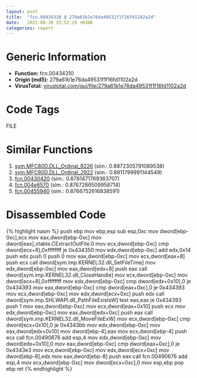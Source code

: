 ```yaml
---
layout: post
title:  "fcn.00434310 @ 279a61b1e76da49531f1f16fd1102a2d"
date:   2021-08-30 15:52:19 +0300
categories: report
---
```


# Generic Information
- **Function:** fcn.00434310
- **Origin (md5):** 279a61b1e76da49531f1f16fd1102a2d
- **VirusTotal:** [virustotal.com/gui/file/279a61b1e76da49531f1f16fd1102a2d][virustotal_ref]

# Code Tags
<span class="tag" id="FILE">FILE</span>


# Similar Functions

1. [sym.MFC80D.DLL\_Ordinal\_9226][similar_1_ref] (sim.: 0.8872305791089538)
2. [sym.MFC80D.DLL\_Ordinal\_2922][similar_2_ref] (sim.: 0.8811799991144549)
3. [fcn.00430420][similar_3_ref] (sim.: 0.8781471769363707)
4. [fcn.004e6570][similar_4_ref] (sim.: 0.8767286509958714)
5. [fcn.00455940][similar_5_ref] (sim.: 0.8766752616838591)


# Disassembled Code

{% highlight nasm %}
push ebp
mov ebp,esp
sub esp,0xc
mov dword[ebp-0xc],ecx
mov eax,dword[ebp-0xc]
mov dword[eax],vtable.CExtractOutFile.0
mov ecx,dword[ebp-0xc]
cmp dword[ecx+8],0xffffffff
je 0x434350
mov edx,dword[ebp-0xc]
add edx,0x14
push edx
push 0
push 0
mov eax,dword[ebp-0xc]
mov ecx,dword[eax+8]
push ecx
call dword[sym.imp.KERNEL32.dll_SetFileTime]
mov edx,dword[ebp-0xc]
mov eax,dword[edx+8]
push eax
call dword[sym.imp.KERNEL32.dll_CloseHandle]
mov ecx,dword[ebp-0xc]
mov dword[ecx+8],0xffffffff
mov edx,dword[ebp-0xc]
cmp dword[edx+0x10],0
je 0x434393
mov eax,dword[ebp-0xc]
cmp dword[eax+0xc],0
je 0x434393
mov ecx,dword[ebp-0xc]
mov edx,dword[ecx+0xc]
push edx
call dword[sym.imp.SHLWAPI.dll_PathFileExistsW]
test eax,eax
je 0x434393
push 1
mov eax,dword[ebp-0xc]
mov ecx,dword[eax+0x10]
push ecx
mov edx,dword[ebp-0xc]
mov eax,dword[edx+0xc]
push eax
call dword[sym.imp.KERNEL32.dll_MoveFileExW]
mov ecx,dword[ebp-0xc]
cmp dword[ecx+0x10],0
je 0x4343bb
mov edx,dword[ebp-0xc]
mov eax,dword[edx+0x10]
mov dword[ebp-4],eax
mov ecx,dword[ebp-4]
push ecx
call fcn.00490676
add esp,4
mov edx,dword[ebp-0xc]
mov dword[edx+0x10],0
mov eax,dword[ebp-0xc]
cmp dword[eax+0xc],0
je 0x4343e3
mov ecx,dword[ebp-0xc]
mov edx,dword[ecx+0xc]
mov dword[ebp-8],edx
mov eax,dword[ebp-8]
push eax
call fcn.00490676
add esp,4
mov ecx,dword[ebp-0xc]
mov dword[ecx+0xc],0
mov esp,ebp
pop ebp
ret 
{% endhighlight %}


[similar_1_ref]: /report/sym.MFC80D.DLL_Ordinal_9226@ebea46c6b17785efc2ebcb24ad99656c
[similar_2_ref]: /report/sym.MFC80D.DLL_Ordinal_2922@ebea46c6b17785efc2ebcb24ad99656c
[similar_3_ref]: /report/fcn.00430420@279a61b1e76da49531f1f16fd1102a2d
[similar_4_ref]: /report/fcn.004e6570@279a61b1e76da49531f1f16fd1102a2d
[similar_5_ref]: /report/fcn.00455940@279a61b1e76da49531f1f16fd1102a2d
[virustotal_ref]: https://www.virustotal.com/gui/file/279a61b1e76da49531f1f16fd1102a2d